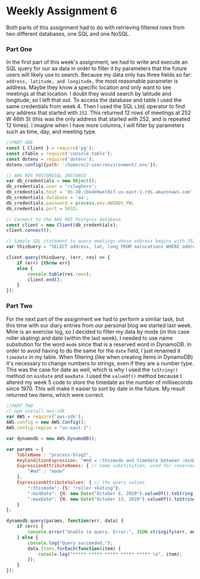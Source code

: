 # Weekly Assignment 6
Both parts of this assignment had to do with retrieving filtered rows from two different databases, one SQL and one NoSQL.

### Part One
In the first part of this week's assignment, we had to write and execute an SQL query for our aa data in order to filter it by parameters that the future users will likely use to search. Because my data only has three fields so far: ```address, latitude, and longitude,``` the most reasonable parameter is address. Maybe they know a specific location and only want to see meetings at that location. I doubt they would search by latitude and longitude, so I left that out. To access the database and table I used the same credentials from week 4. Then I used the SQL ```LIKE``` operator to find any address that started with ```252```. This returned 12 rows of meetings at 252 W 46th St (this was the only address that started with 252, and is repeated 12 times). I imagine when I have more columns, I will filter by parameters such as time, day, and meeting type.

```javascript
//PART ONE
const { Client } = require('pg');
const cTable = require('console.table');
const dotenv = require('dotenv');
dotenv.config({path: '/home/ec2-user/environment/.env'});  

// AWS RDS POSTGRESQL INSTANCE
var db_credentials = new Object();
db_credentials.user = 'rcleghorn';
db_credentials.host = 'ds-20.cbk4m9wel0if.us-east-1.rds.amazonaws.com';
db_credentials.database = 'aa';
db_credentials.password = process.env.AWSRDS_PW;
db_credentials.port = 5432;

// Connect to the AWS RDS Postgres database
const client = new Client(db_credentials);
client.connect();

// Sample SQL statement to query meetings whose address begins with 252: 
var thisQuery = "SELECT address, lat, long FROM aalocations WHERE address LIKE '252%';";

client.query(thisQuery, (err, res) => {
    if (err) {throw err}
    else {
        console.table(res.rows);
        client.end();
    }
});
```
### Part Two
For the next part of the assignment we had to perform a similar task, but this time with our diary entries from our personal blog we started last week. Mine is an exercise log, so I decided to filter my data by mode (in this case roller skating) and date (within the last week). I needed to use name subsitution for the word ```mode``` since that is a reserved word in DynamoDB. In order to avoid having to do the same for the ```date``` field, I just renamed it ```timedate``` in my table. When filtering (like when creating items in DynamoDB) it's necessary to change numbers to strings, even if they are a number type. This was the case for date as well, which is why I used the ```toString()``` method on ```minDate``` and ```maxDate```. I used the ```valueOf()``` method because I altered my week 5 code to store the timedate as the number of milliseconds since 1970. This will make it easier to sort by date in the future. My result returned two items, which were correct.

```javascript
//PART TWO
// npm install aws-sdk
var AWS = require('aws-sdk');
AWS.config = new AWS.Config();
AWS.config.region = "us-east-1";

var dynamodb = new AWS.DynamoDB();

var params = {
    TableName : "process-blog2",
    KeyConditionExpression: "#md = :thismode and timedate between :minDate and :maxDate", // the query expression
    ExpressionAttributeNames: { // name substitution, used for reserved words in DynamoDB
        "#md" : "mode"
    },
    ExpressionAttributeValues: { // the query values
        ":thismode": {S: "roller skating"},
        ":minDate": {N: new Date("October 6, 2020").valueOf().toString()},
        ":maxDate": {N: new Date("October 13, 2020").valueOf().toString()}
    }
};

dynamodb.query(params, function(err, data) {
    if (err) {
        console.error("Unable to query. Error:", JSON.stringify(err, null, 2));
    } else {
        console.log("Query succeeded.");
        data.Items.forEach(function(item) {
            console.log("***** ***** ***** ***** ***** \n", item);
        });
    }
});
```